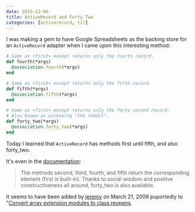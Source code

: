 ```yaml
---
date: 2015-12-06
title: ActiveRecord and Forty Two
categories: [activerecord, til]
---
```

I was making a gem to have Google Spreadsheets as the backing store for an `ActiveRecord` adapter when I came upon this interesting method:

<!--more-->

```ruby
# Same as +first+ except returns only the fourth record.
def fourth(*args)
  @association.fourth(*args)
end

# Same as +first+ except returns only the fifth record.
def fifth(*args)
  @association.fifth(*args)
end

# Same as +first+ except returns only the forty second record.
# Also known as accessing "the reddit".
def forty_two(*args)
  @association.forty_two(*args)
end
```

Today I learned that `ActiveRecord` has methods first until fifth, and also forty_two.

It's even in the [documentation](https://github.com/rails/rails/blob/master/guides/source/active_support_core_extensions.md#extensions-to-array):

> The methods second, third, fourth, and fifth return the corresponding element (first is built-in). Thanks to social wisdom and positive constructiveness all around, forty_two is also available.

It seems to have been added by [jeremy](https://github/com/jeremy) on March 21, 2009 puportedly to "[Convert array extension modules to class reopens](https://github.com/rails/rails/commit/83fd1ae122cf1ee4ea2c52e0bd963462163516ca).